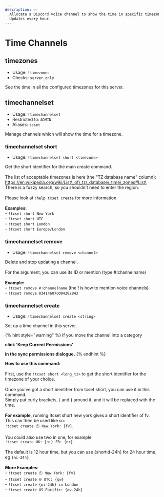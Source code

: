 ```yaml
---
description: >-
  Allocate a Discord voice channel to show the time in specific timezones.
  Updates every hour.
---
```


# Time Channels

## timezones

* Usage: `!timezones`
* Checks: `server_only`

See the time in all the configured timezones for this server.

## timechannelset

* Usage: `!timechannelset`
* Restricted to: `ADMIN`
* Aliases: `tcset`

Manage channels which will show the time for a timezone.

### timechannelset short

* Usage: `!timechannelset short <timezone>`

Get the short identifier for the main create command.\
\
The list of acceptable timezones is here (the "TZ database name" column):\
https://en.wikipedia.org/wiki/List\_of\_tz\_database\_time\_zones#List\
\
There is a fuzzy search, so you shouldn't need to enter the region.\
\
Please look at `!help tcset create` for more information.\
\
**Examples:**\
\- `!tcset short New York`\
\- `!tcset short UTC`\
\- `!tcset short London`\
\- `!tcset short Europe/London`

### timechannelset remove

* Usage: `!timechannelset remove <channel>`

Delete and stop updating a channel.\
\
For the argument, you can use its ID or mention (type #!channelname)\
\
**Example:**\
\- `!tcset remove #!channelname` (the ! is how to mention voice channels)\
\- `!tcset remove 834146070094282843`

### timechannelset create

* Usage: `!timechannelset create <string>`

Set up a time channel in this server.

{% hint style="warning" %}
If you move the channel into a category

**click 'Keep Current Permissions'**&#x20;

**in the sync permissions dialogue.**
{% endhint %}

**How to use this command:**\
\
First, use the `!tcset short <long_tz>` to get the short identifier for the timezone of your choice.\
\
Once you've got a short identifier from tcset short, you can use it in this command.\
Simply put curly brackets, { and } around it, and it will be replaced with the time.\
\
**For example**, running !tcset short new york gives a short identifier of fv.\
This can then be used like so:\
`!tcset create 🕑️ New York: {fv}`.\
\
You could also use two in one, for example\
`!tcset create UK: {ni} FR: {nr}`\
\
The default is 12 hour time, but you can use {shortid-24h} for 24 hour time,\
eg `{ni-24h}`\
\
**More Examples:**\
\- `!tcset create 🕑️ New York: {fv}`\
\- `!tcset create 🌐 UTC: {qw}`\
\- `!tcset create {ni-24h} in London`\
\- `!tcset create US Pacific: {qv-24h}`
